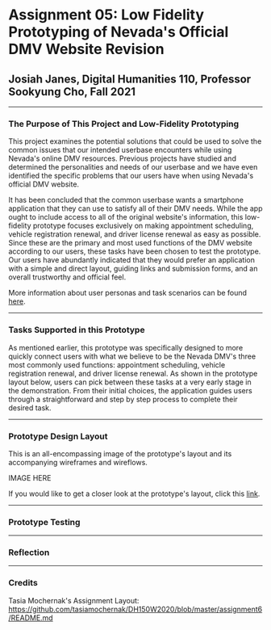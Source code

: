 # Assignment 05: Low Fidelity Prototyping of Nevada's Official DMV Website Revision

## Josiah Janes, Digital Humanities 110, Professor Sookyung Cho, Fall 2021

---

### The Purpose of This Project and Low-Fidelity Prototyping
This project examines the potential solutions that could be used to solve the common issues that our intended userbase encounters while using Nevada's online DMV resources. Previous projects have studied and determined the personalities and needs of our userbase and we have even identified the specific problems that our users have when using Nevada's official DMV website. 

It has been concluded that the common userbase wants a smartphone application that they can use to satisfy all of their DMV needs. While the app ought to include access to all of the original website's information, this low-fidelity prototype focuses exclusively on making appointment scheduling, vehicle registration renewal, and driver license renewal as easy as possible. Since these are the primary and most used functions of the DMV website according to our users, these tasks have been chosen to test the prototype. Our users have abundantly indicated that they would prefer an application with a simple and direct layout, guiding links and submission forms, and an overall trustworthy and official feel.

More information about user personas and task scenarios can be found [here](https://github.com/Joxiah1/DH110-JosiahJanes/blob/main/assignment04.md).

---

### Tasks Supported in this Prototype
As mentioned earlier, this prototype was specifically designed to more quickly connect users with what we believe to be the Nevada DMV's three most commonly used functions: appointment scheduling, vehicle registration renewal, and driver license renewal. As shown in the prototype layout below, users can pick between these tasks at a very early stage in the demonstration. From their initial choices, the application guides users through a straightforward and step by step process to complete their desired task.

---

### Prototype Design Layout
This is an all-encompassing image of the prototype's layout and its accompanying wireframes and wireflows.

IMAGE HERE

If you would like to get a closer look at the prototype's layout, click this [link](https://www.figma.com/file/o7tVf0WiMINIEuIs7YjoXV/Assignment-5-Wireflow-Layout---Josiah-Janes---105090684?node-id=711%3A3346).

---

### Prototype Testing

---

### Reflection

---
### Credits
Tasia Mochernak's Assignment Layout: https://github.com/tasiamochernak/DH150W2020/blob/master/assignment6/README.md
